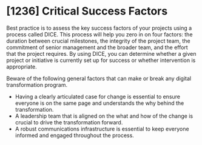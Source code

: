 # [1236] Critical Success Factors

Best practice is to assess the key success factors of your projects using a process called DICE. This process will help you zero in on four factors: the duration between crucial milestones, the integrity of the project team, the commitment of senior management and the broader team, and the effort that the project requires. By using DICE, you can determine whether a given project or initiative is currently set up for success or whether intervention is appropriate.

Beware of the following general factors that can make or break any digital transformation program.

- Having a clearly articulated case for change is essential to ensure everyone is on the same page and understands the why behind the transformation.
- A leadership team that is aligned on the what and how of the change is crucial to drive the transformation forward.
- A robust communications infrastructure is essential to keep everyone informed and engaged throughout the process.

